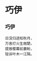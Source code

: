 # 巧伊
<!-- 日没归途知秋月，<br>万舍灯火生翘楚。<br>提故樱幕如妻盼，<br>轻诉叶木一江隔。 [2020-12-20]-->

### 巧伊
```shell
日没归途知秋月，
万舍灯火生翘楚。
提故樱幕如妻盼，
轻诉叶木一江隔。
```



